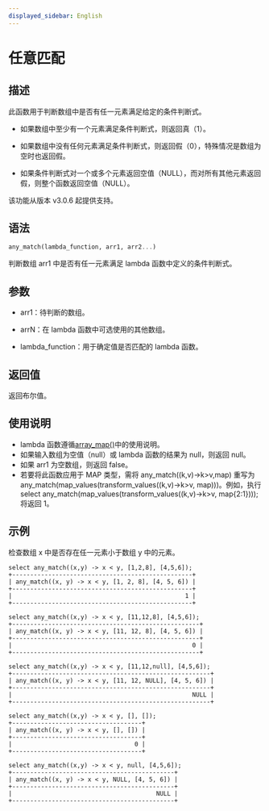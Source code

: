 ```yaml
---
displayed_sidebar: English
---
```


# 任意匹配

## 描述

此函数用于判断数组中是否有任一元素满足给定的条件判断式。

- 如果数组中至少有一个元素满足条件判断式，则返回真（1）。

- 如果数组中没有任何元素满足条件判断式，则返回假（0），特殊情况是数组为空时也返回假。

- 如果条件判断式对一个或多个元素返回空值（NULL），而对所有其他元素返回假，则整个函数返回空值（NULL）。

该功能从版本 v3.0.6 起提供支持。

## 语法

```Haskell
any_match(lambda_function, arr1, arr2...)
```

判断数组 arr1 中是否有任一元素满足 lambda 函数中定义的条件判断式。

## 参数

- arr1：待判断的数组。

- arrN：在 lambda 函数中可选使用的其他数组。

- lambda_function：用于确定值是否匹配的 lambda 函数。

## 返回值

返回布尔值。

## 使用说明

- lambda 函数遵循[array_map()](array_map.md)中的使用说明。
- 如果输入数组为空值（null）或 lambda 函数的结果为 null，则返回 null。
- 如果 arr1 为空数组，则返回 false。
- 若要将此函数应用于 MAP 类型，需将 any_match((k,v)->k>v,map) 重写为 any_match(map_values(transform_values((k,v)->k>v, map)))。例如，执行 select any_match(map_values(transform_values((k,v)->k>v, map{2:1}))); 将返回 1。

## 示例

检查数组 x 中是否存在任一元素小于数组 y 中的元素。

```Plain
select any_match((x,y) -> x < y, [1,2,8], [4,5,6]);
+--------------------------------------------------+
| any_match((x, y) -> x < y, [1, 2, 8], [4, 5, 6]) |
+--------------------------------------------------+
|                                                1 |
+--------------------------------------------------+

select any_match((x,y) -> x < y, [11,12,8], [4,5,6]);
+----------------------------------------------------+
| any_match((x, y) -> x < y, [11, 12, 8], [4, 5, 6]) |
+----------------------------------------------------+
|                                                  0 |
+----------------------------------------------------+

select any_match((x,y) -> x < y, [11,12,null], [4,5,6]);
+-------------------------------------------------------+
| any_match((x, y) -> x < y, [11, 12, NULL], [4, 5, 6]) |
+-------------------------------------------------------+
|                                                  NULL |
+-------------------------------------------------------+

select any_match((x,y) -> x < y, [], []);
+------------------------------------+
| any_match((x, y) -> x < y, [], []) |
+------------------------------------+
|                                  0 |
+------------------------------------+

select any_match((x,y) -> x < y, null, [4,5,6]);
+---------------------------------------------+
| any_match((x, y) -> x < y, NULL, [4, 5, 6]) |
+---------------------------------------------+
|                                        NULL |
+---------------------------------------------+
```
